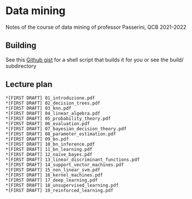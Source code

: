 # Data mining
Notes of the course of data mining of professor Passerini, QCB 2021-2022

## Building
See this [Github gist](https://gist.github.com/giacThePhantom/e080a777782754542d0e081835669085) for a shell script that builds it for you or see the build/ subdirectory

## Lecture plan

	*[FIRST DRAFT] 01_introduzione.pdf
	*[FIRST DRAFT] 02_decision_trees.pdf
	*[FIRST DRAFT] 03_knn.pdf
	*[FIRST DRAFT] 04_linear_algebra.pdf
	*[FIRST DRAFT] 05_probability_theory.pdf
	*[FIRST DRAFT] 06_evaluation.pdf
	*[FIRST DRAFT] 07_bayesian_decision_theory.pdf
	*[FIRST DRAFT] 08_parameter_estimation.pdf
	*[FIRST DRAFT] 09_bn.pdf
	*[FIRST DRAFT] 10_bn_inference.pdf
	*[FIRST DRAFT] 11_bn_learning.pdf
	*[FIRST DRAFT] 12_naive_bayes.pdf
	*[FIRST DRAFT] 13_linear_discriminant_functions.pdf
	*[FIRST DRAFT] 14_support_vector_machines.pdf
	*[FIRST DRAFT] 15_non_linear_svm.pdf
	*[FIRST DRAFT] 16_kernel_machines.pdf
	*[FIRST DRAFT] 17_deep_learning.pdf
	*[FIRST DRAFT] 18_unsupervised_learning.pdf
	*[FIRST DRAFT] 19_reinforced_learning.pdf
